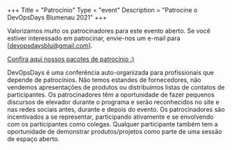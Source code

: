 +++
Title = "Patrocínio"
Type = "event"
Description = "Patrocine o DevOpsDays Blumenau 2021"
+++

Valorizamos muito os patrocinadores para este evento aberto. Se você estiver interessado em patrocinar, envie-nos um e-mail para [devopsdaysblu@gmail.com].

<p><a href="/events/2021-rio-de-janeiro/devopsdays-rj-sponsor-2021.pdf">Confira aqui nossos pacotes de patrocínio :) </a></p>

DevOpsDays é uma conferência auto-organizada para profissionais que depende de patrocínios. Não temos estandes de fornecedores, não vendemos apresentações de produtos ou distribuímos listas de contatos de participantes. Os patrocinadores têm a oportunidade de fazer pequenos discursos de elevador durante o programa e serão reconhecidos no site e nas redes sociais antes, durante e depois do evento. Os patrocinadores são incentivados a se representar, participando ativamente e se envolvendo com os participantes como colegas. Qualquer participante também tem a oportunidade de demonstrar produtos/projetos como parte de uma sessão de espaço aberto.
<p>

</hr>